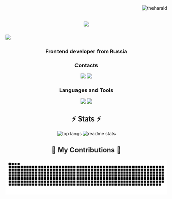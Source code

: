  <img align="right" src="https://komarev.com/ghpvc/?username=theharald&label=Profile%20views&color=0e75b6&style=flat" alt="theharald" />

<h1 align="center">
    <img src="https://readme-typing-svg.herokuapp.com/?font=Righteous&size=35&center=true&vCenter=true&width=500&height=70&duration=4000&lines=Hi+There!+👋;+I'm+Roman+Surinov!;" />
</h1>

<img src="https://github-pets.vercel.app/api/pets" />

<h3 align="center">Frontend developer from Russia</h3>


<h3 align="center">Contacts</h3>

<p align="center"> 
  <a href="https://t.me/theharald" target="_blank" src=""><img src="https://img.shields.io/badge/telegram-pink?style=for-the-badge&logo=telegram" target="_blank" /></a>
  <a href="mailto:romasurinov13@mail.ru" target="_blank"><img src="https://img.shields.io/badge/Email-blue?style=for-the-badge&logo=gmail" target="_blank" /></a>
</p>

<h3 align="center">Languages and Tools</h3>

<div align="center"> 
   <img src="https://skillicons.dev/icons?i=ts,js,react,next,redux,webpack,vite,html,css,scss,styledcomponents,tailwind," />
   <img src="https://skillicons.dev/icons?i=nodejs,express,prisma,mysql,docker,mui,vscode,github,gitlab,figma,git," />
</div>

<h2 align="center">⚡ Stats ⚡</h2>
<div align="center" >
 <img src="https://github-readme-stats.vercel.app/api/top-langs/?username=theharald&hide=HTML&langs_count=8&layout=compact&theme=react&border_radius=10&size_weight=0.5&count_weight=0.5&exclude_repo=github-readme-stats" alt="top langs" />
 <img src="https://github-readme-stats.vercel.app/api/?username=theharald&count_private=true&show_icons=true&theme=react&rank_icon=github&border_radius=10" alt="readme stats" />
</div>

<div align="center">
  <h2>🐍 My Contributions 🐍</h2>
 <img alt="snake eating my contributions" src="https://raw.githubusercontent.com/theharald/theharald/output/github-contribution-grid-snake-dark.svg" />
  <br><br/><br/><br/>
</div>

